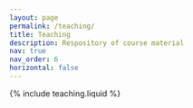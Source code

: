 ```yaml
---
layout: page
permalink: /teaching/
title: Teaching
description: Respository of course material
nav: true
nav_order: 6
horizontal: false
---
```


{% include teaching.liquid %}

